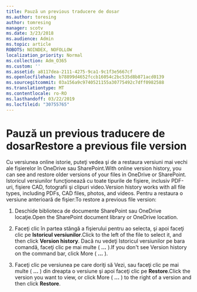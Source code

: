 ```yaml
---
title: Pauză un previous traducere de dosar
ms.author: toresing
author: tomresing
manager: scotv
ms.date: 3/23/2018
ms.audience: Admin
ms.topic: article
ROBOTS: NOINDEX, NOFOLLOW
localization_priority: Normal
ms.collection: Adm_O365
ms.custom: ''
ms.assetid: a8117dea-2111-4275-9ca1-9c1f3e5667cf
ms.openlocfilehash: b78899d4652fccb16054c2bc535d8b871acd0139
ms.sourcegitcommit: 03a156a9c9740521155a30775492c7dff0982588
ms.translationtype: MT
ms.contentlocale: ro-RO
ms.lasthandoff: 03/22/2019
ms.locfileid: "30755765"
---
```

# <a name="restore-a-previous-file-version"></a><span data-ttu-id="1b7c1-102">Pauză un previous traducere de dosar</span><span class="sxs-lookup"><span data-stu-id="1b7c1-102">Restore a previous file version</span></span>

<span data-ttu-id="1b7c1-103">Cu versiunea online istorie, puteţi vedea şi de a restaura versiuni mai vechi ale fișierelor în OneDrive sau SharePoint.</span><span class="sxs-lookup"><span data-stu-id="1b7c1-103">With online version history, you can see and restore older versions of your files in OneDrive or SharePoint.</span></span> <span data-ttu-id="1b7c1-104">Istoricul versiunilor funcţionează cu toate tipurile de fişiere, inclusiv PDF-uri, fişiere CAD, fotografii şi clipuri video.</span><span class="sxs-lookup"><span data-stu-id="1b7c1-104">Version history works with all file types, including PDFs, CAD files, photos, and videos.</span></span> <span data-ttu-id="1b7c1-105">Pentru a restaura o versiune anterioară de fişier:</span><span class="sxs-lookup"><span data-stu-id="1b7c1-105">To restore a previous file version:</span></span>
  
1. <span data-ttu-id="1b7c1-106">Deschide biblioteca de documente SharePoint sau OneDrive locaţie.</span><span class="sxs-lookup"><span data-stu-id="1b7c1-106">Open the SharePoint document library or OneDrive location.</span></span>
    
2. <span data-ttu-id="1b7c1-107">Faceţi clic în partea stângă a fişierului pentru ao selecta, şi apoi faceţi clic pe **Istoricul versiunilor**.</span><span class="sxs-lookup"><span data-stu-id="1b7c1-107">Click to the left of the file to select it, and then click **Version history**.</span></span> <span data-ttu-id="1b7c1-108">Dacă nu vedeţi Istoricul versiunilor pe bara comandă, faceţi clic pe mai multe ( **...** ).</span><span class="sxs-lookup"><span data-stu-id="1b7c1-108">If you don't see Version history on the command bar, click More ( **...** ).</span></span> 
    
3. <span data-ttu-id="1b7c1-109">Faceţi clic pe versiunea pe care doriţi să Vezi, sau faceţi clic pe mai multe ( **...** ) din dreapta o versiune şi apoi faceţi clic pe **Restore**.</span><span class="sxs-lookup"><span data-stu-id="1b7c1-109">Click the version you want to view, or click More ( **...** ) to the right of a version and then click **Restore**.</span></span>
    

